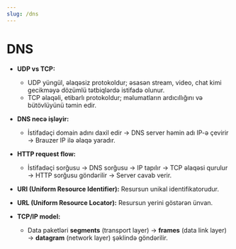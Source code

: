 ```yaml
---
slug: /dns
---
```


# DNS

- **UDP vs TCP:**
    - UDP yüngül, əlaqəsiz protokoldur; əsasən stream, video, chat kimi gecikməyə dözümlü tətbiqlərdə istifadə olunur.
    - TCP əlaqəli, etibarlı protokoldur; məlumatların ardıcıllığını və bütövlüyünü təmin edir.

- **DNS necə işləyir:**
    - İstifadəçi domain adını daxil edir → DNS server həmin adı IP-ə çevirir → Brauzer IP ilə əlaqə yaradır.

- **HTTP request flow:**
    - İstifadəçi sorğusu → DNS sorğusu → IP tapılır → TCP əlaqəsi qurulur → HTTP sorğusu göndərilir → Server cavab verir.

- **URI (Uniform Resource Identifier):** Resursun unikal identifikatorudur.
- **URL (Uniform Resource Locator):** Resursun yerini göstərən ünvan.

- **TCP/IP model:**
    - Data paketləri **segments** (transport layer) → **frames** (data link layer) → **datagram** (network layer) şəklində göndərilir.
